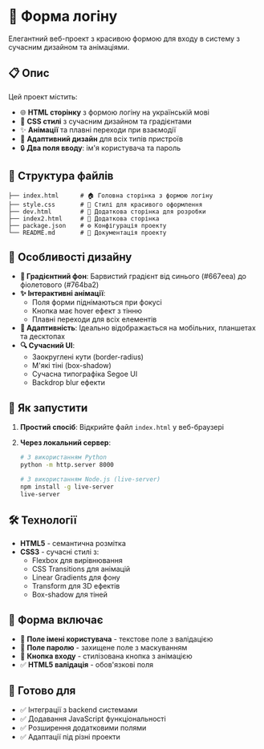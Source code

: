 # 🔐 Форма логіну

Елегантний веб-проект з красивою формою для входу в систему з сучасним дизайном та анімаціями.

## 📋 Опис

Цей проект містить:

- 🌐 **HTML сторінку** з формою логіну на українській мові
- 🎨 **CSS стилі** з сучасним дизайном та градієнтами
- ✨ **Анімації** та плавні переходи при взаємодії
- 📱 **Адаптивний дизайн** для всіх типів пристроїв
- 🔒 **Два поля вводу**: ім'я користувача та пароль

## 📁 Структура файлів

```
├── index.html      # 🏠 Головна сторінка з формою логіну
├── style.css       # 🎨 Стилі для красивого оформлення
├── dev.html        # 🔧 Додаткова сторінка для розробки
├── index2.html     # 📄 Додаткова сторінка
├── package.json    # ⚙️ Конфігурація проекту
└── README.md       # 📖 Документація проекту
```

## 🎨 Особливості дизайну

- **🌈 Градієнтний фон**: Барвистий градієнт від синього (#667eea) до фіолетового (#764ba2)
- **✨ Інтерактивні анімації**:
  - Поля форми піднімаються при фокусі
  - Кнопка має hover ефект з тінню
  - Плавні переходи для всіх елементів
- **📱 Адаптивність**: Ідеально відображається на мобільних, планшетах та десктопах
- **🔍 Сучасний UI**:
  - Заокруглені кути (border-radius)
  - М'які тіні (box-shadow)
  - Сучасна типографіка Segoe UI
  - Backdrop blur ефекти

## 🚀 Як запустити

1. **Простий спосіб**: Відкрийте файл `index.html` у веб-браузері
2. **Через локальний сервер**:

   ```bash
   # З використанням Python
   python -m http.server 8000

   # З використанням Node.js (live-server)
   npm install -g live-server
   live-server
   ```

## 🛠 Технології

- **HTML5** - семантична розмітка
- **CSS3** - сучасні стилі з:
  - Flexbox для вирівнювання
  - CSS Transitions для анімацій
  - Linear Gradients для фону
  - Transform для 3D ефектів
  - Box-shadow для тіней

## 📝 Форма включає

- 👤 **Поле імені користувача** - текстове поле з валідацією
- 🔐 **Поле паролю** - захищене поле з маскуванням
- 🎯 **Кнопка входу** - стилізована кнопка з анімацією
- ✅ **HTML5 валідація** - обов'язкові поля

## 🎯 Готово для

- ✅ Інтеграції з backend системами
- ✅ Додавання JavaScript функціональності
- ✅ Розширення додатковими полями
- ✅ Адаптації під різні проекти

